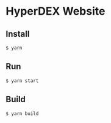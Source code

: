 # HyperDEX Website

## Install

```
$ yarn
```

## Run

```
$ yarn start
```

## Build

```
$ yarn build
```
